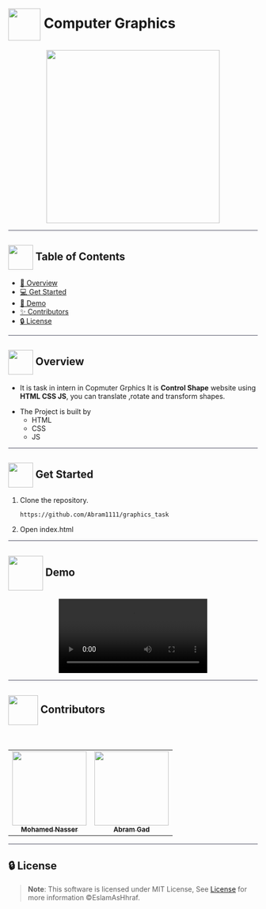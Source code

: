 # <img  align="center" width= 65px  src="https://media.giphy.com/media/xThuWqDu0kUSQMcNHO/giphy.gif"> Computer Graphics

<div align="center">

<img height=350px src="https://media.giphy.com/media/xThuWqDu0kUSQMcNHO/giphy.gif">
<div align="center"  width=10%>

</div>
</div>

<hr style="background-color: #4b4c60"></hr>

## <img align= center width=50px height=50px src="https://user-images.githubusercontent.com/71986226/154075883-2a5679d2-b411-448f-b423-9565babf35aa.gif"> Table of Contents

- <a href ="#about"> 📙 Overview</a>
- <a href ="#Started"> 💻 Get Started</a>
- <a href ="#Video"> 🎥 Demo</a>
- <a href ="#Contributors"> ✨ Contributors</a>
- <a href ="#License"> 🔒 License</a>
<hr style="background-color: #4b4c60"></hr>
<a id = "about"></a>

## <img align="center"  height =50px src="https://user-images.githubusercontent.com/71986226/154076110-1233d7a8-92c2-4d79-82c1-30e278aa518a.gif"> Overview

<ul>
 <li>

It is task in intern in Copmuter Grphics It is **Control Shape** website using **HTML CSS JS**, you can translate ,rotate and transform shapes. </li>

 <li> The Project is built by
 
 <ul>
    <li> HTML </li>
    <li> CSS </li>
    <li> JS </li>
   </ul>
   </li>
</ul>
<hr style="background-color: #4b4c60"></hr>
<a id = "Started"></a>

## <img  align= center width=50px height=50px src="https://c.tenor.com/HgX89Yku5V4AAAAi/to-the-moon.gif"> Get Started

<ol>
<li>Clone the repository.

<br>

```
https://github.com/Abram1111/graphics_task
```

</li>
<li>Open index.html</li>

</ol>

<hr style="background-color: #4b4c60"></hr>
<a id ="Video"></a>

## <img  align= center width= 70px height =70px src="https://img.genial.ly/5f91608064ad990c6ee12237/bd7195a3-a8bb-494b-8a6d-af48dd4deb4b.gif?genial&1643587200063"> Demo

<div  align="center">
<video src="https://user-images.githubusercontent.com/66921605/209675675-3c145dce-155a-4413-ab51-2d7b62635c3d.mp4">
</video> 
</div>

<hr style="background-color: #4b4c60"></hr>
<a id ="Contributors"></a>

## <img align="center"  height =60px src="https://user-images.githubusercontent.com/63050133/156777293-72a6e681-2582-4a9d-ad92-09d1181d47c7.gif"> Contributors

<br>
<table >
  <tr>
        <td align="center"><a href="https://github.com/MohamedNasser8"><img src="https://avatars.githubusercontent.com/u/66921605?s=400&v=4" width="150px;" alt=""/><br /><sub><b>Mohamed Nasser</b></sub></a><br /></td>
        <td align="center"><a href="https://github.com/MohamedNasser8"><img src="https://avatars.githubusercontent.com/u/66921605?s=400&v=4" width="150px;" alt=""/><br /><sub><b>Abram Gad</b></sub></a><br /></td>
  </tr>
</table>

<hr style="background-color: #4b4c60"></hr>



<a id ="License"></a>

## 🔒 License

> **Note**: This software is licensed under MIT License, See [License](https://github.com/EslamAsHhraf/Udemy/blob/main/LICENSE) for more information ©EslamAsHhraf.

